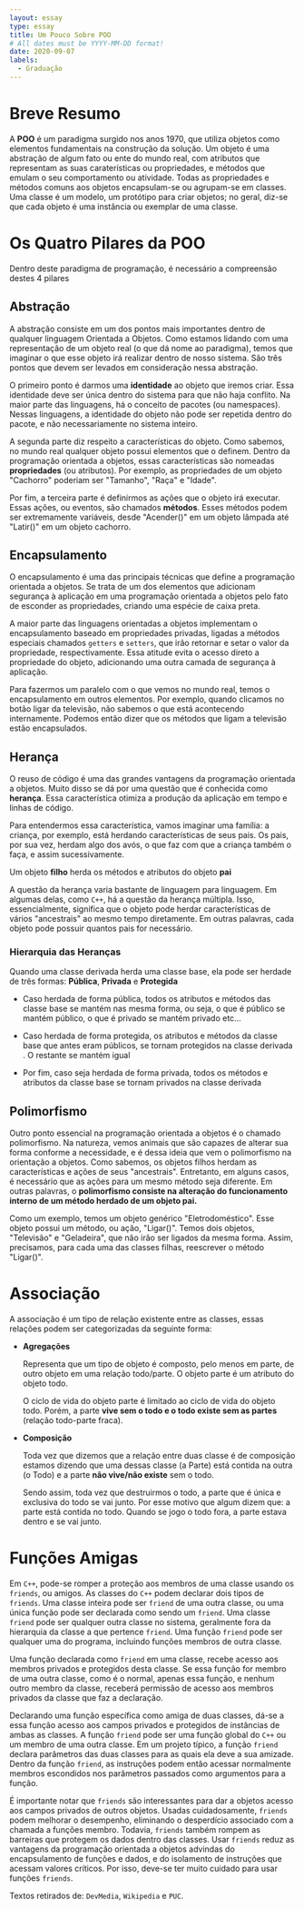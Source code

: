 ```yaml
---
layout: essay
type: essay
title: Um Pouco Sobre POO
# All dates must be YYYY-MM-DD format!
date: 2020-09-07
labels:
  - Graduação
---
```



Breve Resumo
============

A **POO** é um paradigma surgido nos anos 1970, que utiliza objetos como
elementos fundamentais na construção da solução. Um objeto é uma
abstração de algum fato ou ente do mundo real, com atributos que
representam as suas caraterísticas ou propriedades, e métodos que emulam
o seu comportamento ou atividade. Todas as propriedades e métodos comuns
aos objetos encapsulam-se ou agrupam-se em classes. Uma classe é um
modelo, um protótipo para criar objetos; no geral, diz-se que cada
objeto é uma instância ou exemplar de uma classe.

Os Quatro Pilares da POO
========================

Dentro deste paradigma de programação, é necessário a compreensão destes
4 pilares

Abstração
---------

A abstração consiste em um dos pontos mais importantes dentro de
qualquer linguagem Orientada a Objetos. Como estamos lidando com uma
representação de um objeto real (o que dá nome ao paradigma), temos que
imaginar o que esse objeto irá realizar dentro de nosso sistema. São
três pontos que devem ser levados em consideração nessa abstração.

O primeiro ponto é darmos uma **identidade** ao objeto que iremos criar.
Essa identidade deve ser única dentro do sistema para que não haja
conflito. Na maior parte das linguagens, há o conceito de pacotes (ou
namespaces). Nessas linguagens, a identidade do objeto não pode ser
repetida dentro do pacote, e não necessariamente no sistema inteiro.

A segunda parte diz respeito a características do objeto. Como sabemos,
no mundo real qualquer objeto possui elementos que o definem. Dentro da
programação orientada a objetos, essas características são nomeadas
**propriedades** (ou atributos). Por exemplo, as propriedades de um
objeto "Cachorro" poderiam ser "Tamanho", "Raça" e "Idade".

Por fim, a terceira parte é definirmos as ações que o objeto irá
executar. Essas ações, ou eventos, são chamados **métodos**. Esses
métodos podem ser extremamente variáveis, desde "Acender()" em um objeto
lâmpada até "Latir()" em um objeto cachorro.

Encapsulamento
--------------

O encapsulamento é uma das principais técnicas que define a programação
orientada a objetos. Se trata de um dos elementos que adicionam
segurança à aplicação em uma programação orientada a objetos pelo fato
de esconder as propriedades, criando uma espécie de caixa preta.

A maior parte das linguagens orientadas a objetos implementam o
encapsulamento baseado em propriedades privadas, ligadas a métodos
especiais chamados `getters` e `setters`, que irão retornar e setar o
valor da propriedade, respectivamente. Essa atitude evita o acesso
direto a propriedade do objeto, adicionando uma outra camada de
segurança à aplicação.

Para fazermos um paralelo com o que vemos no mundo real, temos o
encapsulamento em outros elementos. Por exemplo, quando clicamos no
botão ligar da televisão, não sabemos o que está acontecendo
internamente. Podemos então dizer que os métodos que ligam a televisão
estão encapsulados.

Herança
-------

O reuso de código é uma das grandes vantagens da programação orientada a
objetos. Muito disso se dá por uma questão que é conhecida como
**herança**. Essa característica otimiza a produção da aplicação em
tempo e linhas de código.

Para entendermos essa característica, vamos imaginar uma família: a
criança, por exemplo, está herdando características de seus pais. Os
pais, por sua vez, herdam algo dos avós, o que faz com que a criança
também o faça, e assim sucessivamente.

Um objeto **filho** herda os métodos e atributos do objeto **pai**

A questão da herança varia bastante de linguagem para linguagem. Em
algumas delas, como `C++`, há a questão da herança múltipla. Isso,
essencialmente, significa que o objeto pode herdar características de
vários "ancestrais" ao mesmo tempo diretamente. Em outras palavras, cada
objeto pode possuir quantos pais for necessário.

### Hierarquia das Heranças

Quando uma classe derivada herda uma classe base, ela pode ser herdade
de três formas: **Pública**, **Privada** e **Protegida**

-   Caso herdada de forma pública, todos os atributos e métodos das
    classe base se mantém nas mesma forma, ou seja, o que é público se
    mantém público, o que é privado se mantém privado etc\...

-   Caso herdada de forma protegida, os atributos e métodos da classe
    base que antes eram públicos, se tornam protegidos na classe
    derivada . O restante se mantém igual

-   Por fim, caso seja herdada de forma privada, todos os métodos e
    atributos da classe base se tornam privados na classe derivada

Polimorfismo
------------

Outro ponto essencial na programação orientada a objetos é o chamado
polimorfismo. Na natureza, vemos animais que são capazes de alterar sua
forma conforme a necessidade, e é dessa ideia que vem o polimorfismo na
orientação a objetos. Como sabemos, os objetos filhos herdam as
características e ações de seus "ancestrais". Entretanto, em alguns
casos, é necessário que as ações para um mesmo método seja diferente. Em
outras palavras, o **polimorfismo consiste na alteração do funcionamento
interno de um método herdado de um objeto pai.**

Como um exemplo, temos um objeto genérico "Eletrodoméstico". Esse objeto
possui um método, ou ação, "Ligar()". Temos dois objetos, "Televisão" e
"Geladeira", que não irão ser ligados da mesma forma. Assim, precisamos,
para cada uma das classes filhas, reescrever o método "Ligar()".

Associação
==========

A associação é um tipo de relação existente entre as classes, essas
relações podem ser categorizadas da seguinte forma:

-   **Agregações**

    Representa que um tipo de objeto é composto, pelo menos em parte, de
    outro objeto em uma relação todo/parte. O objeto parte é um atributo
    do objeto todo.

    O ciclo de vida do objeto parte é limitado ao ciclo de vida do
    objeto todo. Porém, a parte **vive sem o todo e o todo existe sem as
    partes** (relação todo-parte fraca).

-   **Composição**

    Toda vez que dizemos que a relação entre duas classe é de composição
    estamos dizendo que uma dessas classe (a Parte) está contida na
    outra (o Todo) e a parte **não vive/não existe** sem o todo.

    Sendo assim, toda vez que destruirmos o todo, a parte que é única e
    exclusiva do todo se vai junto. Por esse motivo que algum dizem que:
    a parte está contida no todo. Quando se jogo o todo fora, a parte
    estava dentro e se vai junto.

Funções Amigas
==============

Em `C++`, pode-se romper a proteção aos membros de uma classe usando os
`friends`, ou amigos. As classes do `C++` podem declarar dois tipos de
`friends`. Uma classe inteira pode ser `friend` de uma outra classe, ou
uma única função pode ser declarada como sendo um `friend`. Uma classe
`friend` pode ser qualquer outra classe no sistema, geralmente fora da
hierarquia da classe a que pertence `friend`. Uma função `friend` pode
ser qualquer uma do programa, incluindo funções membros de outra classe.

Uma função declarada como `friend` em uma classe, recebe acesso aos
membros privados e protegidos desta classe. Se essa função for membro de
uma outra classe, como é o normal, apenas essa função, e nenhum outro
membro da classe, receberá permissão de acesso aos membros privados da
classe que faz a declaração.

Declarando uma função específica como amiga de duas classes, dá-se a
essa função acesso aos campos privados e protegidos de instâncias de
ambas as classes. A função `friend` pode ser uma função global do `C++`
ou um membro de uma outra classe. Em um projeto típico, a função
`friend` declara parâmetros das duas classes para as quais ela deve a
sua amizade. Dentro da função `friend`, as instruções podem então
acessar normalmente membros escondidos nos parâmetros passados como
argumentos para a função.

É importante notar que `friends` são interessantes para dar a objetos
acesso aos campos privados de outros objetos. Usadas cuidadosamente,
`friends` podem melhorar o desempenho, eliminando o desperdício
associado com a chamada a funções membro. Todavia, `friends` também
rompem as barreiras que protegem os dados dentro das classes. Usar
`friends` reduz as vantagens da programação orientada a objetos advindas
do encapsulamento de funções e dados, e do isolamento de instruções que
acessam valores críticos. Por isso, deve-se ter muito cuidado para usar
funções `friends`.

Textos retirados de: `DevMedia`, `Wikipedia` e `PUC`.
